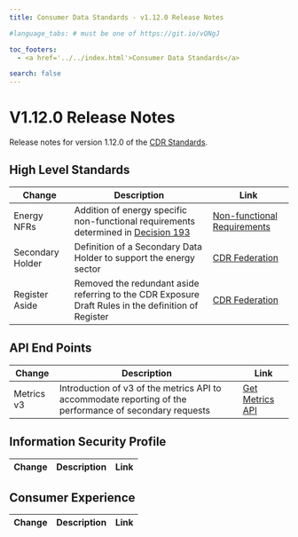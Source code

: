 ```yaml
---
title: Consumer Data Standards - v1.12.0 Release Notes

#language_tabs: # must be one of https://git.io/vQNgJ

toc_footers:
  - <a href='../../index.html'>Consumer Data Standards</a>

search: false
---
```


# V1.12.0 Release Notes
Release notes for version 1.12.0 of the [CDR Standards](../../index.html).

## High Level Standards

|Change|Description|Link|
|------|-----------|----|
| Energy NFRs | Addition of energy specific non-functional requirements determined in [Decision 193](https://github.com/ConsumerDataStandardsAustralia/standards/issues/193) | [Non-functional Requirements](../../#non-functional-requirements) |
| Secondary Holder | Definition of a Secondary Data Holder to support the energy sector | [CDR Federation](../../#cdr-federation) |
| Register Aside | Removed the redundant aside referring to the CDR Exposure Draft Rules in the definition of Register | [CDR Federation](../../#cdr-federation) |

## API End Points

|Change|Description|Link|
|------|-----------|----|
| Metrics v3 | Introduction of v3 of the metrics API to accommodate reporting of the performance of secondary requests | [Get Metrics API](../../#get-metrics) |

## Information Security Profile
|Change|Description|Link|
|------|-----------|----|

## Consumer Experience

|Change|Description|Link|
|------|-----------|----|
